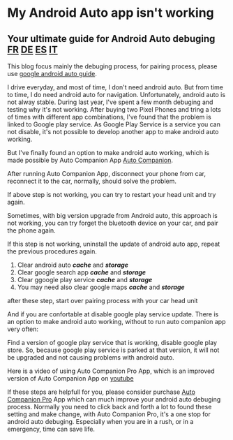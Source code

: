 <!-- Google tag (gtag.js) -->
<script async src="https://www.googletagmanager.com/gtag/js?id=G-1QPWPDVQ5F"></script>
<script>
  window.dataLayer = window.dataLayer || [];
  function gtag(){dataLayer.push(arguments);}
  gtag('js', new Date());

  gtag('config', 'G-1QPWPDVQ5F');
</script>

# My Android Auto app isn't working

## Your ultimate guide for Android Auto debuging      	[FR](./repare.md)            [DE](./reparieren.md)         [ES](./reparar.md)   [IT](./reparieren.md)

This blog focus mainly the debuging process, for pairing process, please use [google android auto guide](https://support.google.com/androidauto/answer/6348029?hl=en).

I drive everyday, and most of time, I don't need android auto. But from time to time, I do need android auto for navigation.
Unfortunately, android auto is not alway stable. During last year, I've spent a few month debuging and testing why it's not working.
After buying two Pixel Phones and tring a lots of times with different app combinations, I've found that the problem is linked to Google play service.
As Google Play Service  is a service you can not disable, it's not possible to develop another app to make android auto working.

But I've finally found an option to make android auto working, which is made possible  by Auto Companion App [Auto Companion](https://play.google.com/store/apps/details?id=com.ingenika.autocompanion).

After running Auto Companion App, disconnect your phone from car, reconnect it to the car, normally, should solve the problem.

If above step is not working, you can try to restart your head unit and try again.

Sometimes, with big version upgrade from Android auto, this approach is not working, you can try forget the bluetooth device on your car, and pair the phone again.

If this step is not working, uninstall the update of android auto app, repeat the previous procedures again. 
  1.  Clear android auto ***cache*** and ***storage***
  2.  Clear google search app ***cache*** and  ***storage***
  3.  Clear ggoogle play service ***cache*** and ***storage***
  4.  You may need also clear google maps ***cache*** and ***storage***

after these step, start over pairing process with your car head unit

And if you are confortable at disable google play service update. There is an option to make android auto working, without to run auto companion app very often:

Find a version of google play service that is working, disable google play store. So, because google play service is parked at that version, it will not be upgraded and not causing problems with android auto.

Here is a video of using Auto Companion Pro App, which is an improved version of Auto Companion App on [youtube](https://www.youtube.com/@kluane)

If these steps are helpfull for you, please consider purchase [Auto Companion Pro](https://play.google.com/store/apps/details?id=com.ingenika.autocompanionpro) App which can much improve your android auto debuging process. Normally you need to click back and forth a lot to found these setting and make change, with Auto Companion Pro, it's a one stop for android auto debuging. Especially when you are in a rush, or in a emergency, time can save life.

